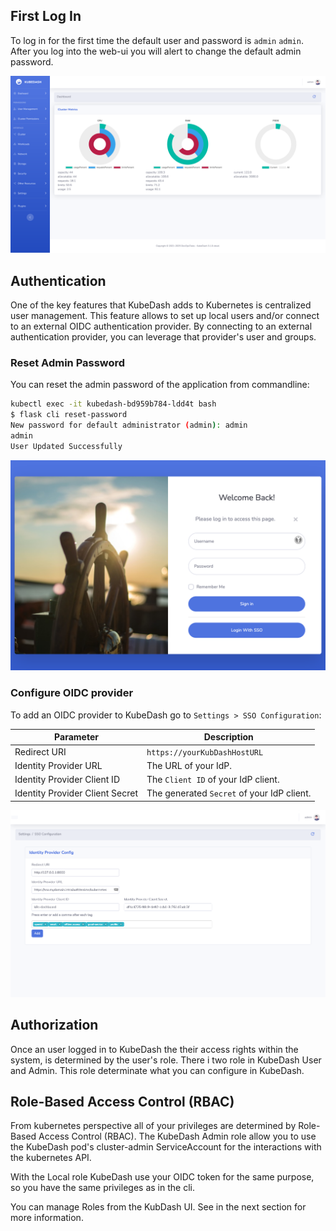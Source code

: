 ## First Log In

To log in for the first time the default user and password is `admin` `admin`. After you log into the web-ui you will alert to change the default admin password.

![First Login](../img/KubeDash_3.0_pic_03.png)

## Authentication

One of the key features that KubeDash adds to Kubernetes is centralized user management. This feature allows to set up local users and/or connect to an external OIDC authentication provider. By connecting to an external authentication provider, you can leverage that provider's user and groups.

### Reset Admin Password

You can reset the admin password of the application from commandline:

```bash
kubectl exec -it kubedash-bd959b784-ldd4t bash
$ flask cli reset-password
New password for default administrator (admin): admin
admin
User Updated Successfully
```

![First Login](../img/KubeDash_1.1_pic_02_login.png)
### Configure OIDC provider

To add an OIDC provider to KubeDash go to `Settings > SSO Configuration`:

| Parameter | Description |
|-----------|-------------|
| Redirect URI | `https://yourKubDashHostURL` |
| Identity Provider URL | The URL of your IdP. |
| Identity Provider Client ID | The `Client ID` of your IdP client. |
| Identity Provider Client Secret | The generated `Secret` of your IdP client.  |

![Configure OIDC provider](../img/KubeDash_1.0_pic_07_sso_config.png)

## Authorization

Once an user logged in to KubeDash the their access rights within the system, is determined by the user's role. There i two role in KubeDash User and Admin. This role determinate what you can configure in KubeDash. 

## Role-Based Access Control (RBAC)

From kubernetes perspective all of your privileges are determined by Role-Based Access Control (RBAC). The KubeDash Admin role allow you to use the KubeDash pod's cluster-admin ServiceAccount for the interactions with the kubernetes API. 

With the Local role KubeDash use your OIDC token for the same purpose, so you have the same privileges as in the cli.

You can manage Roles from the KubDash UI. See in the next section for more information.